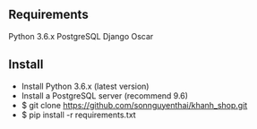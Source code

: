 Requirements
------------
Python 3.6.x
PostgreSQL
Django Oscar

Install
-------
- Install Python 3.6.x (latest version)
- Install a PostgreSQL server (recommend 9.6)
- $ git clone https://github.com/sonnguyenthai/khanh_shop.git
- $ pip install -r requirements.txt